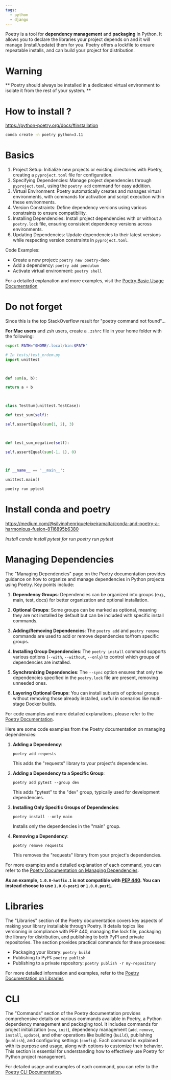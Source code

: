 ```yaml
---
tags:
  - python
  - django
---
```

Poetry is a tool for **dependency management** and **packaging** in Python. It allows you to declare the libraries your project depends on and it will manage (install/update) them for you. Poetry offers a lockfile to ensure repeatable installs, and can build your project for distribution.

# Warning
** Poetry should always be installed in a dedicated virtual environment to isolate it from the rest of your system. **



# How to install ?

https://python-poetry.org/docs/#installation

```bash
conda create -n poetry python=3.11
```

# Basics

1. Project Setup: Initialize new projects or existing directories with Poetry, creating a `pyproject.toml` file for configuration.
2. Specifying Dependencies: Manage project dependencies through `pyproject.toml`, using the `poetry add` command for easy addition.
3. Virtual Environment: Poetry automatically creates and manages virtual environments, with commands for activation and script execution within these environments.
4. Version Constraints: Define dependency versions using various constraints to ensure compatibility.
5. Installing Dependencies: Install project dependencies with or without a `poetry.lock` file, ensuring consistent dependency versions across environments.
6. Updating Dependencies: Update dependencies to their latest versions while respecting version constraints in `pyproject.toml`.

Code Examples:
- Create a new project: `poetry new poetry-demo`
- Add a dependency: `poetry add pendulum`
- Activate virtual environment: `poetry shell`

For a detailed explanation and more examples, visit the [Poetry Basic Usage Documentation](https://python-poetry.org/docs/basic-usage/)


# Do not forget 
Since this is the top StackOverflow result for "poetry command not found"...

**For Mac users** and zsh users, create a `.zshrc` file in your home folder with the following:

```bash
export PATH="$HOME/.local/bin:$PATH"
```

```python
# In tests/test_erdem.py
import unittest

  

def sum(a, b):

return a + b

  

class TestSum(unittest.TestCase):

def test_sum(self):

self.assertEqual(sum(1, 2), 3)

  

def test_sum_negative(self):

self.assertEqual(sum(-1, 1), 0)

  

if __name__ == '__main__':

unittest.main()
```


```bash
poetry run pytest
```


# Install conda and poetry

https://medium.com/@silvinohenriqueteixeiramalta/conda-and-poetry-a-harmonious-fusion-8116895b6380

*Install conda install pytest for run poetry run pytest*

#  Managing Dependencies
The "Managing Dependencies" page on the Poetry documentation provides guidance on how to organize and manage dependencies in Python projects using Poetry. Key points include:

1. **Dependency Groups**: Dependencies can be organized into groups (e.g., main, test, docs) for better organization and optional installation. 

2. **Optional Groups**: Some groups can be marked as optional, meaning they are not installed by default but can be included with specific install commands.

3. **Adding/Removing Dependencies**: The `poetry add` and `poetry remove` commands are used to add or remove dependencies to/from specific groups.

4. **Installing Group Dependencies**: The `poetry install` command supports various options (`--with`, `--without`, `--only`) to control which groups of dependencies are installed.

5. **Synchronizing Dependencies**: The `--sync` option ensures that only the dependencies specified in the `poetry.lock` file are present, removing unneeded ones.

6. **Layering Optional Groups**: You can install subsets of optional groups without removing those already installed, useful in scenarios like multi-stage Docker builds.

For code examples and more detailed explanations, please refer to the [Poetry Documentation](https://python-poetry.org/docs/managing-dependencies/).

Here are some code examples from the Poetry documentation on managing dependencies:

1. **Adding a Dependency**:
   ```shell
   poetry add requests
   ```
   This adds the "requests" library to your project's dependencies.

2. **Adding a Dependency to a Specific Group**:
   ```shell
   poetry add pytest --group dev
   ```
   This adds "pytest" to the "dev" group, typically used for development dependencies.

3. **Installing Only Specific Groups of Dependencies**:
   ```shell
   poetry install --only main
   ```
   Installs only the dependencies in the "main" group.

4. **Removing a Dependency**:
   ```shell
   poetry remove requests
   ```
   This removes the "requests" library from your project's dependencies.

For more examples and a detailed explanation of each command, you can refer to the [Poetry Documentation on Managing Dependencies](https://python-poetry.org/docs/managing-dependencies/).

**As an example, `1.0.0-hotfix.1` is not compatible with [PEP 440](https://peps.python.org/pep-0440). You can instead choose to use `1.0.0-post1` or `1.0.0.post1`.**

# Libraries
The "Libraries" section of the Poetry documentation covers key aspects of making your library installable through Poetry. It details topics like versioning in compliance with PEP 440, managing the lock file, packaging the library for distribution, and publishing to both PyPI and private repositories. The section provides practical commands for these processes:

- Packaging your library: `poetry build`
- Publishing to PyPI: `poetry publish`
- Publishing to a private repository: `poetry publish -r my-repository`

For more detailed information and examples, refer to the [Poetry Documentation on Libraries](https://python-poetry.org/docs/libraries/)
# CLI
The "Commands" section of the Poetry documentation provides comprehensive details on various commands available in Poetry, a Python dependency management and packaging tool. It includes commands for project initialization (`new`, `init`), dependency management (`add`, `remove`, `install`, `update`), and other operations like building (`build`), publishing (`publish`), and configuring settings (`config`). Each command is explained with its purpose and usage, along with options to customize their behavior. This section is essential for understanding how to effectively use Poetry for Python project management.

For detailed usage and examples of each command, you can refer to the [Poetry CLI Documentation](https://python-poetry.org/docs/cli/).



